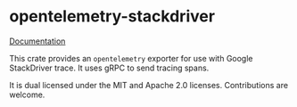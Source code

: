 # opentelemetry-stackdriver

[Documentation](https://vivint-smarthome.github.io/opentelemetry-stackdriver/opentelemetry_stackdriver/)

This crate provides an `opentelemetry` exporter for use with Google StackDriver trace. It uses gRPC to send tracing spans.

It is dual licensed under the MIT and Apache 2.0 licenses. Contributions are welcome.
